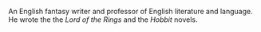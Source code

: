 An English fantasy writer and professor of English literature and language. He wrote the the *Lord of the Rings* and the *Hobbit* novels.
